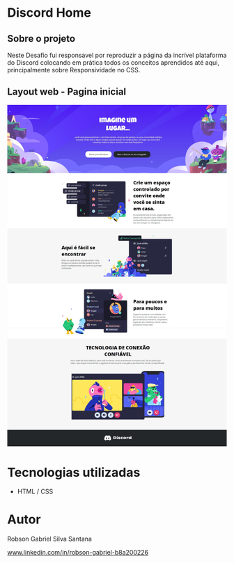 
# Discord Home


## Sobre o projeto
Neste Desafio fui responsavel por reproduzir a página da incrível plataforma do Discord colocando em prática todos os conceitos aprendidos até aqui, principalmente sobre Responsividade no CSS.

## Layout web - Pagina inicial
![Web 1](https://github.com/Cyber-L4b/discord-DesafioDio/blob/main/assets/img/print.jpeg)

# Tecnologias utilizadas
- HTML / CSS


# Autor

Robson Gabriel Silva Santana

www.linkedin.com/in/robson-gabriel-b8a200226
